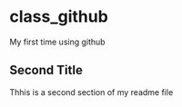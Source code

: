 # class_github

My first time using github

## Second Title

Thhis is a second section of my readme file